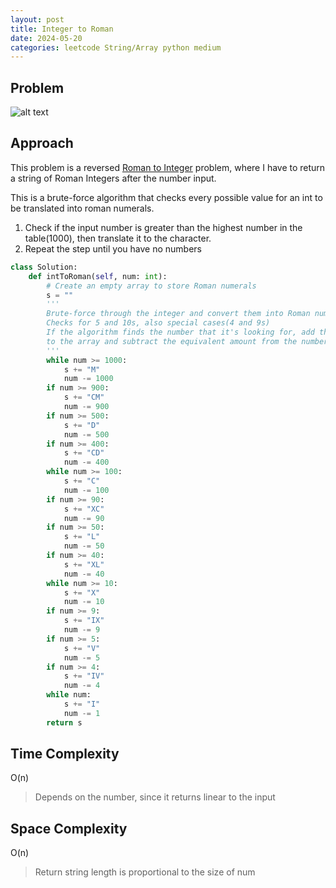 ```yaml
---
layout: post
title: Integer to Roman
date: 2024-05-20
categories: leetcode String/Array python medium
---
```

## Problem
![alt text](/blog/public/img/IntegertoRoman.png)

## Approach
This problem is a reversed <a href="https://dyuk01.github.io/blog/leetcode/string/array/python/easy/2024/05/20/RomanToIntger.html">Roman to Integer</a> problem, where I have to return a string of Roman Integers after the number input.  
  
This is a brute-force algorithm that checks every possible value for an int to be translated into roman numerals.  

1. Check if the input number is greater than the highest number in the table(1000), then translate it to the character.  
2. Repeat the step until you have no numbers

```python
class Solution:
    def intToRoman(self, num: int):
        # Create an empty array to store Roman numerals
        s = ""
        '''
        Brute-force through the integer and convert them into Roman numerals
        Checks for 5 and 10s, also special cases(4 and 9s)
        If the algorithm finds the number that it's looking for, add the character
        to the array and subtract the equivalent amount from the number
        '''
        while num >= 1000:
            s += "M"
            num -= 1000
        if num >= 900:
            s += "CM"
            num -= 900
        if num >= 500:
            s += "D"
            num -= 500
        if num >= 400:
            s += "CD"
            num -= 400
        while num >= 100:
            s += "C"
            num -= 100
        if num >= 90:
            s += "XC"
            num -= 90
        if num >= 50:
            s += "L"
            num -= 50
        if num >= 40:
            s += "XL"
            num -= 40
        while num >= 10:
            s += "X"
            num -= 10
        if num >= 9:
            s += "IX"
            num -= 9
        if num >= 5:
            s += "V"
            num -= 5
        if num >= 4:
            s += "IV"
            num -= 4
        while num:
            s += "I"
            num -= 1
        return s
```
## Time Complexity
O(n)
> Depends on the number, since it returns linear to the input

## Space Complexity
O(n)
> Return string length is proportional to the size of num